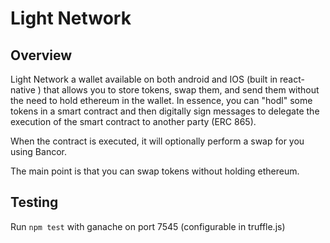 # Light Network

## Overview

Light Network a wallet available on both android and IOS (built in react-native ) that allows you to store tokens, swap them, and send them without the need to hold ethereum in the wallet.
In essence, you can "hodl" some tokens in a smart contract and then digitally sign messages to delegate the execution of the smart contract to another party (ERC 865).

When the contract is executed, it will optionally perform a swap for you using Bancor.

The main point is that you can swap tokens without holding ethereum.

## Testing

Run `npm test` with ganache on port 7545 (configurable in truffle.js)
